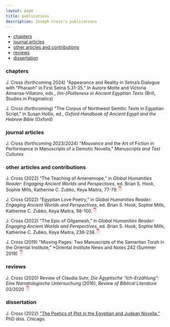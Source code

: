 ```yaml
---
layout: page
title: publications
description: Joseph Cross's publications
---
```


<div class="navbar">
    <div class="navbar-inner">
        <ul class="nav">
            <li><a href="#chapters">chapters</a></li>
            <li><a href="#journalarticles">journal articles</a></li>
            <li><a href="#otherarticles">other articles and contributions</a></li>
            <li><a href="#reviews">reviews</a></li>
            <li><a href="#dissertation">dissertation</a></li>
        </ul>
    </div>
</div>

### <a name="chapters"></a>chapters

J. Cross (forthcoming 2024) "Appearance and Reality in Setna’s Dialogue with “Pharaoh” in First Setna 5.31-35." In Aurore Motte and Victoria Almansa-Villatoro, eds., <i>(Im-)Politeness in Ancient Egyptian Texts</i> (Brill, Studies in Pragmatics)<br/>

J. Cross (forthcoming) "The Corpus of Northwest Semitic Texts in Egyptian Script," in Susan Hollis, ed., *Oxford Handbook of Ancient Egypt and the Hebrew Bible* (Oxford)<br/>

### <a name="journalarticles"></a>journal articles

J. Cross (forthcoming 2023/2024) "*Mouvance* and the Art of Fiction in Performance in Manuscripts of a Demotic Novella," *Manuscripts and Text Cultures*

### <a name="otherarticles"></a>other articles and contributions

J. Cross (2022) “The Teaching of Amenemope,” in *Global Humanities Reader: Engaging Ancient Worlds and Perspectives*, ed. Brian S. Hook, Sophie Mills, Katherine C. Zubko, Keya Maitra, 77-79.[![pdf](icons16/pdf-icon.png)](files/2022.AmenemopeIntro.UNCA.pdf)<br/>

J. Cross (2022) “Egyptian Love Poetry,” in *Global Humanities Reader: Engaging Ancient Worlds and Perspectives*, ed. Brian S. Hook, Sophie Mills, Katherine C. Zubko, Keya Maitra, 98-100.[![pdf](icons16/pdf-icon.png)](files/2022.LovePoetryIntro.UNCA.pdf)<br/>

J. Cross (2022) “The Epic of Gilgamesh,” in *Global Humanities Reader: Engaging Ancient Worlds and Perspectives*, ed. Brian S. Hook, Sophie Mills, Katherine C. Zubko, Keya Maitra, 236-238.[![pdf](icons16/pdf-icon.png)](files/2022.GilgameshIntro.UNCA.pdf)<br/>

J. Cross (2019) "Missing Pages: Two Manuscripts of the Samaritan Torah in the Oriental Institute," *Oriental Institute News and Notes 242 (Summer 2019)
[![pdf](icons16/pdf-icon.png)](files/cross.missingpages.pdf)<br/>

### <a name="reviews"></a>reviews

J. Cross (2020) Review of Claudia Suhr, *Die Ägyptische "Ich-Erzählung": Eine Narratologische Untersuchung* (2016), *Review of Biblical Literature* 03/2020
[![pdf](icons16/pdf-icon.png)](files/cross.suhr.review.pdf)<br/>

### <a name="dissertation"></a>dissertation

J. Cross (2022) ["The Poetics of Plot in the Egyptian and Judean Novella,"](https://knowledge.uchicago.edu/record/3672?ln=en) PhD diss. Chicago.
